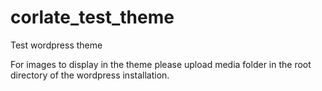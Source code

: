 # corlate_test_theme
Test wordpress theme
 
 
 For images to display in the theme please upload media folder in the root directory of the wordpress installation.

